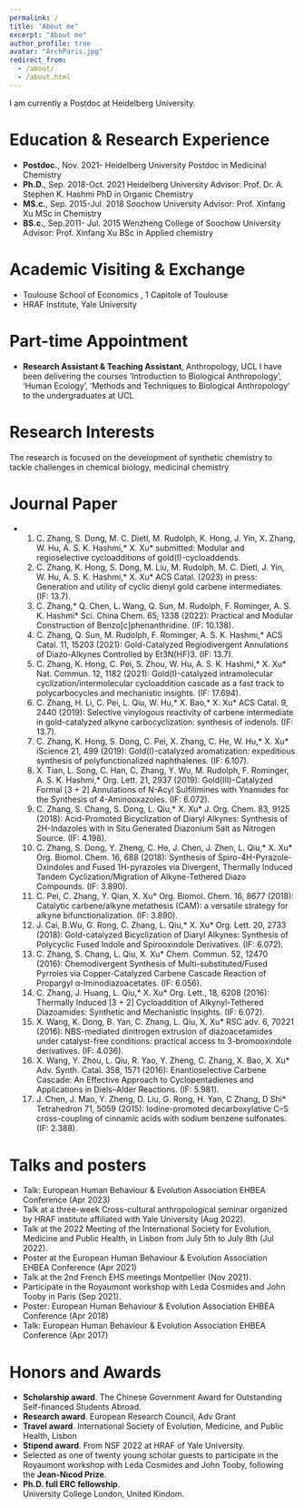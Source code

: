 ```yaml
---
permalink: /
title: "About me"
excerpt: "About me"
author_profile: true
avatar: "ArchParis.jpg"
redirect_from: 
  - /about/
  - /about.html
---
```

I am currently a Postdoc at Heidelberg University.

# Education & Research Experience
 
* **Postdoc.**, Nov. 2021- Heidelberg University                         Postdoc in Medicinal Chemistry
* **Ph.D.**, Sep. 2018-Oct. 2021 Heidelberg University                             Advisor: Prof. Dr. A. Stephen K. Hashmi PhD in Organic Chemistry
* **MS.c.**, Sep. 2015-Jul. 2018 Soochow University                                     Advisor: Prof. Xinfang Xu MSc in Chemistry 
* **BS.c.**, Sep.2011- Jul. 2015 Wenzheng College of Soochow University              Advisor: Prof. Xinfang Xu BSc in Applied chemistry 

# Academic Visiting & Exchange
* Toulouse School of Economics , 1 Capitole of Toulouse
* HRAF Institute, Yale University

# Part-time Appointment
* **Research Assistant & Teaching Assistant**, Anthropology, UCL
  I have been delivering the courses ‘Introduction to Biological Anthropology’, ‘Human Ecology’, ‘Methods and Techniques to Biological Anthropology’ to the undergraduates at UCL

# Research Interests
The research is focused on the development of synthetic chemistry to tackle challenges in chemical biology, medicinal chemistry

# Journal Paper
* 1) C. Zhang, S. Dong, M. C. Dietl, M. Rudolph, K. Hong, J. Yin, X. Zhang, W. Hu, A. S. K. Hashmi,* X. Xu* submitted: Modular and regioselective cycloadditions of gold(I)-cycloaddends.
  2) C. Zhang, K. Hong, S. Dong, M. Liu, M. Rudolph, M. C. Dietl, J. Yin, W. Hu, A. S. K. Hashmi,* X. Xu* ACS Catal. (2023) in press: Generation and utility of cyclic dienyl gold carbene intermediates. (IF: 13.7).
  3) C. Zhang,* Q. Chen, L. Wang, Q. Sun, M. Rudolph, F. Rominger, A. S. K. Hashmi* Sci. China Chem. 65, 1338 (2022): Practical and Modular Construction of Benzo[c]phenanthridine. (IF: 10.138).
  4) C. Zhang, Q. Sun, M. Rudolph, F. Rominger, A. S. K. Hashmi,* ACS Catal. 11, 15203 (2021): Gold-Catalyzed Regiodivergent Annulations of Diazo-Alkynes Controlled by Et3N(HF)3. (IF: 13.7).
  5) C. Zhang, K. Hong, C. Pei, S. Zhou, W. Hu, A. S. K. Hashmi,* X. Xu* Nat. Commun. 12, 1182 (2021): Gold(I)-catalyzed intramolecular cyclization/intermolecular cycloaddition cascade as a fast track to polycarbocycles and mechanistic insights. (IF: 17.694).
  6) C. Zhang, H. Li, C. Pei, L. Qiu, W. Hu,* X. Bao,* X. Xu* ACS Catal. 9, 2440 (2019): Selective vinylogous reactivity of carbene intermediate in gold-catalyzed alkyne carbocyclization: synthesis of indenols. (IF: 13.7).
  7) C. Zhang, K. Hong, S. Dong, C. Pei, X. Zhang, C. He, W. Hu,* X. Xu* iScience 21, 499 (2019): Gold(I)-catalyzed aromatization: expeditious synthesis of polyfunctionalized naphthalenes. (IF: 6.107).
  8) X. Tian, L. Song, C. Han, C. Zhang, Y. Wu, M. Rudolph, F. Rominger, A. S. K. Hashmi,* Org. Lett. 21, 2937 (2019): Gold(III)-Catalyzed Formal [3 + 2] Annulations of N-Acyl Sulfilimines with Ynamides for the Synthesis of 4-Aminooxazoles. (IF: 6.072).
  9) C. Zhang, S. Chang, S. Dong, L. Qiu,* X. Xu* J. Org. Chem. 83, 9125 (2018): Acid-Promoted Bicyclization of Diaryl Alkynes: Synthesis of 2H-Indazoles with in Situ Generated Diazonium Salt as Nitrogen Source. (IF: 4.198).
  10) C. Zhang, S. Dong, Y. Zheng, C. He, J. Chen, J. Zhen, L. Qiu,* X. Xu* Org. Biomol. Chem. 16, 688 (2018): Synthesis of Spiro-4H-Pyrazole-Oxindoles and Fused 1H-pyrazoles via Divergent, Thermally Induced Tandem Cyclization/Migration of Alkyne-Tethered Diazo Compounds. (IF: 3.890).
  11) C. Pei, C. Zhang, Y. Qian, X. Xu* Org. Biomol. Chem. 16, 8677 (2018): Catalytic carbene/alkyne metathesis (CAM): a versatile strategy for alkyne bifunctionalization. (IF: 3.890).
  12) J. Cai, B.Wu, G. Rong, C. Zhang, L. Qiu,* X. Xu* Org. Lett. 20, 2733 (2018): Gold-catalyzed Bicyclization of Diaryl Alkynes: Synthesis of Polycyclic Fused Indole and Spirooxindole Derivatives. (IF: 6.072).
  13) C. Zhang, S. Chang, L. Qiu, X. Xu* Chem. Commun. 52, 12470 (2016): Chemodivergent Synthesis of Multi-substituted/Fused Pyrroles via Copper-Catalyzed Carbene Cascade Reaction of Propargyl α-Iminodiazoacetates. (IF: 6.056).
  14) C. Zhang, J. Huang, L. Qiu,* X. Xu* Org. Lett., 18, 6208 (2016): Thermally Induced [3 + 2] Cycloaddition of Alkynyl-Tethered Diazoamides: Synthetic and Mechanistic Insights. (IF: 6.072).
  15) X. Wang, K. Dong, B. Yan, C. Zhang, L. Qiu, X. Xu* RSC adv. 6, 70221 (2016): NBS-mediated dinitrogen extrusion of diazoacetamides under catalyst-free conditions: practical access to 3-bromooxindole derivatives. (IF: 4.036).
  16) X. Wang, Y. Zhou, L. Qiu, R. Yao, Y. Zheng, C. Zhang, X. Bao, X. Xu* Adv. Synth. Catal. 358, 1571 (2016): Enantioselective Carbene Cascade: An Effective Approach to Cyclopentadienes and Applications in Diels–Alder Reactions. (IF: 5.981).
  17) J. Chen, J. Mao, Y. Zheng, D. Liu, G. Rong, H. Yan, C Zhang, D Shi* Tetrahedron 71, 5059 (2015): Iodine-promoted decarboxylative C–S cross-coupling of cinnamic acids with sodium benzene sulfonates. (IF: 2.388).  


# Talks and posters
* Talk: European Human Behaviour & Evolution Association EHBEA Conference (Apr 2023)
* Talk at a three-week Cross-cultural anthropological seminar organized by HRAF institute affiliated with Yale University (Aug 2022).
* Talk at the 2022 Meeting of the International Society for Evolution, Medicine and Public Health, in Lisbon from July 5th to July 8th (Jul 2022).
* Poster at the European Human Behaviour & Evolution Association EHBEA Conference (Apr 2021)
* Talk at the 2nd French EHS meetings Montpellier (Nov 2021).
* Participate in the Royaumont workshop with Leda Cosmides and John Tooby in Paris (Sep 2021).
* Poster: European Human Behaviour & Evolution Association EHBEA Conference (Apr 2018)
* Talk: European Human Behaviour & Evolution Association EHBEA Conference (Apr 2017)


# Honors and Awards
* **Scholarship award**. The Chinese Government Award for Outstanding Self-financed Students Abroad.
* **Research award**. European Research Council, Adv Grant
* **Travel award**. International Society of Evolution, Medicine, and Public Health, Lisbon
* **Stipend award**. From NSF 2022 at HRAF of Yale University.
* Selected as one of twenty young scholar guests to participate in the Royaumont workshop with Leda Cosmides and John Tooby, following the **Jean-Nicod Prize**.
* **Ph.D. full ERC fellowship**. <br> University College London, United Kindom. 

<!---Activity and Service--->
<!---Experience--->
